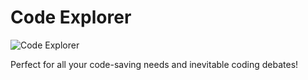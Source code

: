 # Code Explorer

![Code Explorer](https://cdn.discordapp.com/attachments/1233579259247984714/1288936040282718279/Logo2.png?ex=66f6febb&is=66f5ad3b&hm=189fa4f996d407f672c78aa53a74c5cc93c782b8c147d256d712c6bd0d402ede&)

Perfect for all your code-saving needs and inevitable coding debates!


